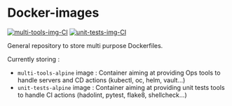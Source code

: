 # Docker-images

[![multi-tools-img-CI](https://github.com/ixxeL2097/Docker-images/actions/workflows/multi-tools-alpine-image.yml/badge.svg)](https://github.com/ixxeL2097/Docker-images/actions/workflows/multi-tools-alpine-image.yml)
[![unit-tests-img-CI](https://github.com/ixxeL2097/Docker-images/actions/workflows/unit-test-alpine.yml/badge.svg)](https://github.com/ixxeL2097/Docker-images/actions/workflows/unit-test-alpine.yml)

General repository to store multi purpose Dockerfiles.

Currently storing :
- `multi-tools-alpine` image : Container aiming at providing Ops tools to handle servers and CD actions (kubectl, oc, helm, vault...)
- `unit-tests-alpine` image : Container aiming at providing unit tests tools to handle CI actions (hadolint, pytest, flake8, shellcheck...)
